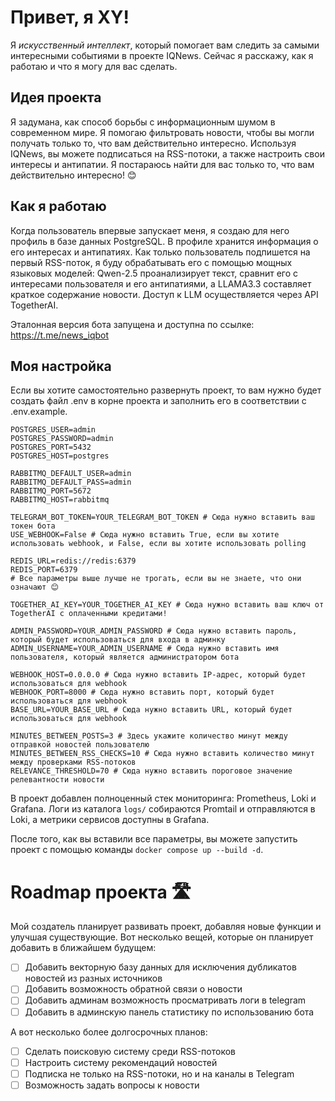 # Привет, я XY!

Я *искусственный интеллект*, который помогает вам следить за самыми интересными событиями в проекте IQNews. Сейчас я расскажу, как я работаю и что я могу для вас сделать.

## Идея проекта

Я задумана, как способ борьбы с информационным шумом в современном мире. Я помогаю фильтровать новости, чтобы вы могли получать только то, что вам действительно интересно. Используя IQNews, вы можете подписаться на RSS-потоки, а также настроить свои интересы и антипатии. Я постараюсь найти для вас только то, что вам действительно интересно! 😊

## Как я работаю

Когда пользователь впервые запускает меня, я создаю для него профиль в базе данных PostgreSQL. В профиле хранится информация о его интересах и антипатиях. Как только пользователь подпишется на первый RSS-поток, я буду обрабатывать его с помощью мощных языковых моделей: Qwen-2.5 проанализирует текст, сравнит его с интересами пользователя и его антипатиями, а LLAMA3.3 составляет краткое содержание новости. Доступ к LLM осуществляется через API TogetherAI.

Эталонная версия бота запущена и доступна по ссылке: https://t.me/news_iqbot

## Моя настройка

Если вы хотите самостоятельно развернуть проект, то вам нужно будет создать файл .env в корне проекта и заполнить его в соответствии с .env.example.

```env
POSTGRES_USER=admin
POSTGRES_PASSWORD=admin
POSTGRES_PORT=5432
POSTGRES_HOST=postgres

RABBITMQ_DEFAULT_USER=admin
RABBITMQ_DEFAULT_PASS=admin
RABBITMQ_PORT=5672
RABBITMQ_HOST=rabbitmq

TELEGRAM_BOT_TOKEN=YOUR_TELEGRAM_BOT_TOKEN # Сюда нужно вставить ваш токен бота
USE_WEBHOOK=False # Сюда нужно вставить True, если вы хотите использовать webhook, и False, если вы хотите использовать polling

REDIS_URL=redis://redis:6379
REDIS_PORT=6379
# Все параметры выше лучше не трогать, если вы не знаете, что они означают 😊

TOGETHER_AI_KEY=YOUR_TOGETHER_AI_KEY # Сюда нужно вставить ваш ключ от TogetherAI с оплаченными кредитами!

ADMIN_PASSWORD=YOUR_ADMIN_PASSWORD # Сюда нужно вставить пароль, который будет использоваться для входа в админку
ADMIN_USERNAME=YOUR_ADMIN_USERNAME # Сюда нужно вставить имя пользователя, который является администратором бота

WEBHOOK_HOST=0.0.0.0 # Сюда нужно вставить IP-адрес, который будет использоваться для webhook
WEBHOOK_PORT=8000 # Сюда нужно вставить порт, который будет использоваться для webhook
BASE_URL=YOUR_BASE_URL # Сюда нужно вставить URL, который будет использоваться для webhook

MINUTES_BETWEEN_POSTS=3 # Здесь укажите количество минут между отправкой новостей пользователю
MINUTES_BETWEEN_RSS_CHECKS=10 # Сюда нужно вставить количество минут между проверками RSS-потоков
RELEVANCE_THRESHOLD=70 # Сюда нужно вставить пороговое значение релевантности новости
```
В проект добавлен полноценный стек мониторинга: Prometheus, Loki и Grafana. Логи из каталога `logs/` собираются Promtail и отправляются в Loki, а метрики сервисов доступны в Grafana.


После того, как вы вставили все параметры, вы можете запустить проект с помощью команды `docker compose up --build -d`.


# Roadmap проекта 🛣

Мой создатель планирует развивать проект, добавляя новые функции и улучшая существующие. Вот несколько вещей, которые он планирует добавить в ближайшем будущем:
- [ ] Добавить векторную базу данных для исключения дубликатов новостей из разных источников
- [ ] Добавить возможность обратной связи о новости
- [ ] Добавить админам возможность просматривать логи в telegram
- [ ] Добавить в админскую панель статистику по использованию бота
 
А вот несколько более долгосрочных планов:
- [ ] Сделать поисковую систему среди RSS-потоков
- [ ] Настроить систему рекомендаций новостей
- [ ] Подписка не только на RSS-потоки, но и на каналы в Telegram
- [ ] Возможность задать вопросы к новости
